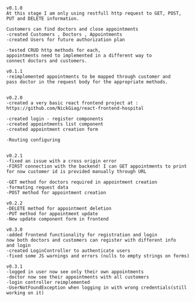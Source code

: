     v0.1.0 
    At this stage I am only using restfull http request to GET, POST, 
    PUT and DELETE information. 

    Customers can find doctors and close appointments
    -created Customers , Doctors , Appointments
    -created Users for future authorization plan
    
    -tested CRUD http methods for each, 
    appointments need to implemented in a different way to
    connect doctors and customers.
    
    v0.1.1
    -reimplemented appointments to be mapped through customer and 
    pass doctor in the request body for the appropriate methods. 

    
    v0.2.0
    -created a very basic react frontend project at : https://github.com/NickGiag/react-frontend-hospital

    -created login - register components
    -created appointments list component
    -created appointment creation form

    -Routing configuring 


    v0.2.1
    -fixed an issue with a cross origin error
    -FIRST connection with the backend! I can GET appointments to print 
    for now customer id is provided manually through URL

    -GET method for doctors required in appointment creation
    -formating request data
    -POST method for appointment creation

    v0.2.2
    -DELETE method for appointment deletion
    -PUT method for appointment update
    -New update component form in frontend

    v0.3.0
    -added frontend functionality for registration and login
    now both doctors and customers can register with different info
    and login
    -created LoginController to authenticate users
    -fixed some JS warnings and errors (nulls to empty strings on forms)

    v0.3.1
    -logged in user now see only their own appointments    
    -doctor now see their appointments with all customers
    -login controller reimplemented
    -UserNotFoundException when logging in with wrong credentials(still working on it)
    